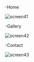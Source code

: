 -Home

![screen41](https://github.com/user-attachments/assets/0bad2c62-9253-40c4-b00f-cd3b099f14a3)


-Gallery

![screen42](https://github.com/user-attachments/assets/af05f369-f77c-4df6-9e37-5f9759777670)


-Contact

![screen43](https://github.com/user-attachments/assets/37b299ef-2e4a-48c9-806a-011c0e68edb2)

